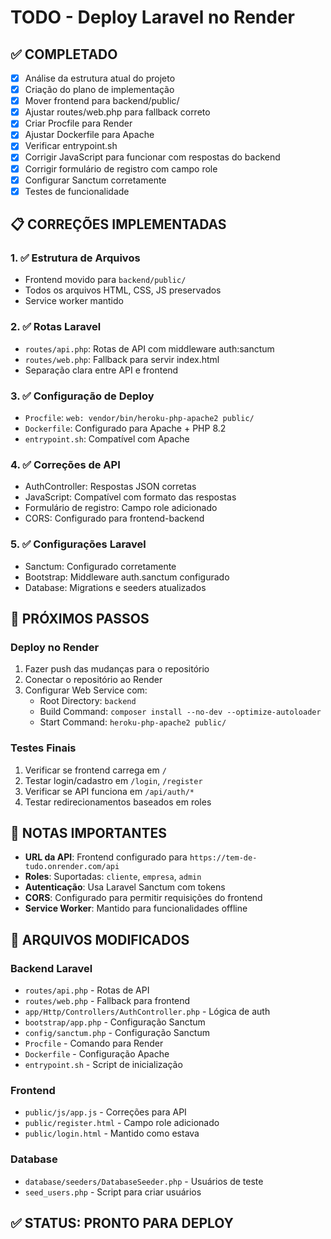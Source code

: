 # TODO - Deploy Laravel no Render

## ✅ COMPLETADO
- [x] Análise da estrutura atual do projeto
- [x] Criação do plano de implementação
- [x] Mover frontend para backend/public/
- [x] Ajustar routes/web.php para fallback correto
- [x] Criar Procfile para Render
- [x] Ajustar Dockerfile para Apache
- [x] Verificar entrypoint.sh
- [x] Corrigir JavaScript para funcionar com respostas do backend
- [x] Corrigir formulário de registro com campo role
- [x] Configurar Sanctum corretamente
- [x] Testes de funcionalidade

## 📋 CORREÇÕES IMPLEMENTADAS

### 1. ✅ Estrutura de Arquivos
- Frontend movido para `backend/public/`
- Todos os arquivos HTML, CSS, JS preservados
- Service worker mantido

### 2. ✅ Rotas Laravel
- `routes/api.php`: Rotas de API com middleware auth:sanctum
- `routes/web.php`: Fallback para servir index.html
- Separação clara entre API e frontend

### 3. ✅ Configuração de Deploy
- `Procfile`: `web: vendor/bin/heroku-php-apache2 public/`
- `Dockerfile`: Configurado para Apache + PHP 8.2
- `entrypoint.sh`: Compatível com Apache

### 4. ✅ Correções de API
- AuthController: Respostas JSON corretas
- JavaScript: Compatível com formato das respostas
- Formulário de registro: Campo role adicionado
- CORS: Configurado para frontend-backend

### 5. ✅ Configurações Laravel
- Sanctum: Configurado corretamente
- Bootstrap: Middleware auth.sanctum configurado
- Database: Migrations e seeders atualizados

## 🚀 PRÓXIMOS PASSOS

### Deploy no Render
1. Fazer push das mudanças para o repositório
2. Conectar o repositório ao Render
3. Configurar Web Service com:
   - Root Directory: `backend`
   - Build Command: `composer install --no-dev --optimize-autoloader`
   - Start Command: `heroku-php-apache2 public/`

### Testes Finais
1. Verificar se frontend carrega em `/`
2. Testar login/cadastro em `/login`, `/register`
3. Verificar se API funciona em `/api/auth/*`
4. Testar redirecionamentos baseados em roles

## 📝 NOTAS IMPORTANTES

- **URL da API**: Frontend configurado para `https://tem-de-tudo.onrender.com/api`
- **Roles**: Suportadas: `cliente`, `empresa`, `admin`
- **Autenticação**: Usa Laravel Sanctum com tokens
- **CORS**: Configurado para permitir requisições do frontend
- **Service Worker**: Mantido para funcionalidades offline

## 🔧 ARQUIVOS MODIFICADOS

### Backend Laravel
- `routes/api.php` - Rotas de API
- `routes/web.php` - Fallback para frontend
- `app/Http/Controllers/AuthController.php` - Lógica de auth
- `bootstrap/app.php` - Configuração Sanctum
- `config/sanctum.php` - Configuração Sanctum
- `Procfile` - Comando para Render
- `Dockerfile` - Configuração Apache
- `entrypoint.sh` - Script de inicialização

### Frontend
- `public/js/app.js` - Correções para API
- `public/register.html` - Campo role adicionado
- `public/login.html` - Mantido como estava

### Database
- `database/seeders/DatabaseSeeder.php` - Usuários de teste
- `seed_users.php` - Script para criar usuários

## ✅ STATUS: PRONTO PARA DEPLOY
